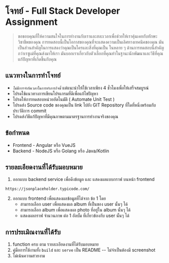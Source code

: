 # โจทย์ - Full Stack Developer Assignment

> ขอขอบคุณที่ให้ความสนใจในการทำงานกับเราและสละเวลาเพื่อช่วยให้เราคุ้นเคยกับทักษะวิชาชีพของคุณ
> การทดสอบนี้เป็นโอกาสของคุณที่จะแสดงความเป็นเลิศทางเทคนิคของคุณ มันเป็นส่วนสำคัญในการแสดงว่าคุณเป็นใครและสิ่งที่คุณเป็น
> ในหลาย ๆ ด้านการทดสอบนี้สำคัญกว่าเรซูเม่ที่คุณส่งมาให้เรา มันบอกเราเกี่ยวกับตัวเลือกที่คุณทำในฐานะนักพัฒนาและวิธีที่คุณแก้ปัญหาที่เกิดขึ้นกับคุณ


## แนวทางในการทำโจทย์

- *_`ไม่มีการจำกัดเวลาในการทำภารกิจนี้`_* แต่แนะนำให้ใช้เวลาเพียง 4 ชั่วโมงเพื่อให้เสร็จสมบูรณ์
- โปรดใช้แนวทางการเขียนโปรแกรมที่ดีเพื่อแก้ไขปัญหา
- โปรดให้การทดสอบหน่วยอัตโนมัติ ( Automate Unit Test )
- โปรดส่ง Source code ของคุณเป็น link ไปยัง GIT Repository ที่ใดที่หนึ่งพร้อมกับประวัติการ commit 
- โปรดส่งวิธีแก้ปัญหาที่มีคุณภาพตามมาตรฐานการทำงานจริงของคุณ


## ข้อกำหนด

- Frontend - Angular หรือ VueJS
- Backend - NodeJS หรือ Golang หรือ Java/Kotlin

## รายละเอียดงานที่ได้รับมอบหมาย

1. ออกแบบ backend service เพื่อดึงข้อมูล และ แสดงผลแบบกราฟ บนหน้า frontend

```
https://jsonplaceholder.typicode.com/
```

2. ออกแบบ frontend เพื่อแสดงผลข้อมูลที่ได้จาก ข้อ 1 โดย
   - สามารถเลือก user เพื่อแสดงผล album ที่เป็นของ user นั้นๆ ได้
   - สามารถเลือก album เพื่อแสดงผล photo ที่อยู่ใน album นั้นๆ ได้
   - แสดงผลกราฟ จำนวนภาพ ต่อ 1 อัลบั้ม ที่เกี่ยวข้องกับ user นั้นๆ ได้


## การประเมิณงานที่ได้รับ
1. function ครบ ตาม รายละเอียดงานที่ได้รับมอบหมาย
2. คู่มือการใช้งานทั้ง `build` และ `serve` เป็น README -- ไม่จำเป็นต้องมี screenshot
3. ไม่เน้นความสวยงาม
